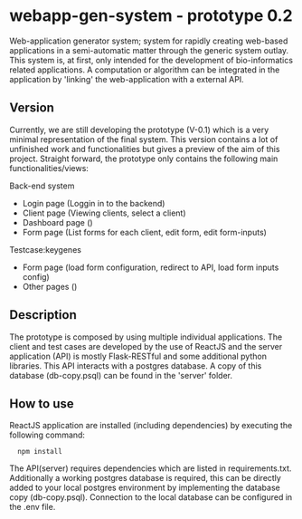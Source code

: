 # webapp-gen-system - prototype 0.2

Web-application generator system; system for rapidly creating web-based applications in a semi-automatic matter through the generic system outlay. This system is, at first, only intended for the development of bio-informatics related applications. A computation or algorithm can be integrated in the application by 'linking' the web-application with a external API. 

## Version

Currently, we are still developing the prototype (V-0.1) which is a very minimal representation of the final system. This version contains a lot of unfinished work and functionalities but gives a preview of the aim of this project. Straight forward, the prototype only contains the following main functionalities/views:

Back-end system
- Login page (Loggin in to the backend)
- Client page (Viewing clients, select a client)
- Dashboard page ()
- Form page (List forms for each client, edit form, edit form-inputs) 

Testcase:keygenes
- Form page (load form configuration, redirect to API, load form inputs config)
- Other pages ()


## Description 

The prototype is composed by using multiple individual applications. The client and test cases are developed by the use of ReactJS and the server application (API) is mostly Flask-RESTful and some additional python libraries. This API interacts with a postgres database. A copy of this database (db-copy.psql) can be found in the 'server' folder.

## How to use

ReactJS application are installed (including dependencies) by executing the following command:

      npm install 

The API(server) requires dependencies which are listed in requirements.txt. Additionally a working postgres database is required, this can be directly added to your local postgres environment by implementing the database copy (db-copy.psql). Connection to the local database can be configured in the .env file. 



